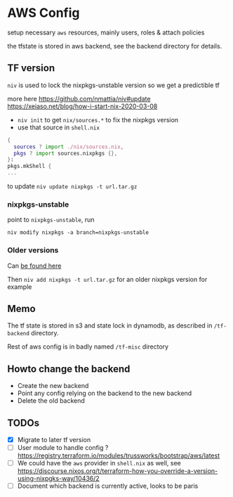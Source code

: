# AWS Config

setup necessary `aws` resources, mainly users, roles & attach policies

the tfstate is stored in aws backend, see the backend directory for details.

## TF version

`niv` is used to lock the nixpkgs-unstable version so we get a predictible tf

more here
https://github.com/nmattia/niv#update
https://xeiaso.net/blog/how-i-start-nix-2020-03-08

- `niv init` to get `nix/sources.*` to fix the nixpkgs version
- use that source in `shell.nix`

```nix
{
  sources ? import ./nix/sources.nix,
  pkgs ? import sources.nixpkgs {},
}:
pkgs.mkShell {
...
```

to update `niv update nixpkgs -t url.tar.gz`

### nixpkgs-unstable

point to `nixpkgs-unstable`, run

```
niv modify nixpkgs -a branch=nixpkgs-unstable
```

### Older versions

Can [be found here](https://lazamar.co.uk/nix-versions/?package=terraform&version=0.12.31&fullName=terraform-0.12.31&keyName=terraform_0_12&revision=c82b46413401efa740a0b994f52e9903a4f6dcd5&channel=nixpkgs-unstable#instructions)

Then `niv add nixpkgs -t url.tar.gz` for an older nixpkgs version for example

## Memo

The tf state is stored in s3 and state lock in dynamodb, as described in `/tf-backend` directory.

Rest of aws config is in badly named `/tf-misc` directory

## Howto change the backend

- Create the new backend
- Point any config relying on the backend to the new backend
- Delete the old backend

## TODOs

- [x] Migrate to later tf version
- [ ] User module to handle config ? https://registry.terraform.io/modules/trussworks/bootstrap/aws/latest
- [ ] We could have the `aws` provider in `shell.nix` as well, see https://discourse.nixos.org/t/terraform-how-you-override-a-version-using-nixpgks-way/10436/2
- [ ] Document which backend is currently active, looks to be paris
